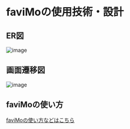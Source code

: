 # faviMoの使用技術・設計
## ER図
![image](https://raw.githubusercontent.com/hasyrails/draw.io/master/favimo_ER_doagram.png?token=AO5ZKWTV5TXTQKFQTLDDYH3ASJFR4)

## 画面遷移図
![image](https://user-images.githubusercontent.com/62625114/117087251-d627f600-ad89-11eb-8b57-58d8e806670b.png)

## faviMoの使い方
[faviMoの使い方などはこちら](README.md)
